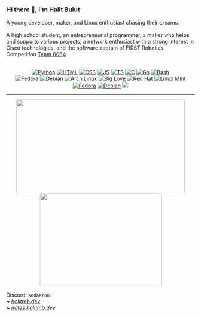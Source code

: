 ### Hi there :wave:, I'm Halit Bulut

A young developer, maker, and Linux enthusiast chasing their dreams.
<br></br>
A high school student, an entrepreneurial programmer, a maker who helps and supports various projects, a network enthusiast with a strong interest in Cisco technologies, and the software captain of FIRST Robotics Competition [Team 6064](https://team6064.org.tr/).

<p align="center"><br>
<a href="https://python.org"><img alt="Python" src="https://img.shields.io/badge/Python%20-%2314354C.svg?logo=python&logoColor=white"></img></a>
<a href="https://html.com"><img alt="HTML" src="https://img.shields.io/badge/HTML%20-%23E34F26.svg?logo=html5&logoColor=white"></img></a> 
<a href="https://www.w3.org/Style/CSS"><img alt="CSS" src="https://img.shields.io/badge/CSS%20-%231572B6.svg?logo=css3&logoColor=white"></img></a>
<a href="https://javascript.com"><img alt="JS" src="https://img.shields.io/badge/JavaScript-F7DF1E?style=flat&logo=javascript&logoColor=black"></img></a>
<a href="https://typescriptlang.org"><img alt="TS" src="https://img.shields.io/badge/TypeScript-007ACC?style=flat&logo=typescript&logoColor=white"></img></a>
<a href="https://learn-c.org"><img alt="C" src="https://img.shields.io/badge/C-00599C?style=flat&logo=c&logoColor=white"></img></a>
<a href="https://go.dev"><img alt="Go" src="https://img.shields.io/badge/Go-00ADD8?style=flat&logo=go&logoColor=white"></img></a>
<a href="https://www.gnu.org/software/bash"><img alt="Bash" src="https://img.shields.io/badge/Bash-121011?style=flat&logo=gnu-bash&logoColor=white"></img></a><br>
<a href="https://getfedora.org"><img alt="Fedora" src="https://img.shields.io/badge/Fedora-294172?style=flat&logo=fedora&logoColor=white"></img></a>
<a href="https://debian.org"><img alt="Debian" src="https://img.shields.io/badge/Debian-A80030?style=flat&logo=debian&logoColor=white"></img></a>
<a href="https://archlinux.org"><img alt="Arch Linux" src="https://img.shields.io/badge/Arch_Linux-1793D1?style=flat&logo=arch-linux&logoColor=white"></img></a>
<a href="https://kernel.org"><img alt="Big Love" src="https://img.shields.io/static/v1?label=Big&message=Love&color=red"></img></a>
<a href="https://www.redhat.com"><img alt="Red Hat" src="https://img.shields.io/badge/Red%20Hat-B8001F?style=flat&logo=redhat&logoColor=white"></img></a>
<a href="https://linuxmint.com"><img alt="Linux Mint" src="https://img.shields.io/badge/Linux%20Mint-92B662?style=flat&logo=linuxmint&logoColor=white"></img></a>
<a href="https://getfedora.org"><img alt="Fedora" src="https://img.shields.io/badge/Fedora-294172?style=flat&logo=fedora&logoColor=white"></img></a>
<a href="https://debian.org"><img alt="Debian" src="https://img.shields.io/badge/Debian-d70a53?style=flat&logo=debian&logoColor=white"></img></a>
<a href="#"><img src="https://komarev.com/ghpvc/?username=halitmb"></img></a>
</br></p>

---

<p align="center">
<img height=250 width=450 src="https://github-readme-stats.vercel.app/api?username=halitmb&show_icons=true&theme=dark"></img>
<img height=250 width=325 src="https://github-readme-stats.vercel.app/api/top-langs/?username=halitmb&langs_count=9&layout=compact&theme=dark"></img>
</p>

Discord: `kodaeron`
<br>
**~** _[halitmb.dev](https://halitmb.com/)_
</br>
**~** _[notes.halitmb.dev](https://notes.halitmb.com/)_

